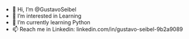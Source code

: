 - 👋 Hi, I’m @GustavoSeibel
- 👀 I’m interested in Learning
- 🌱 I’m currently learning Python
- 📫 Reach me in Linkedin: linkedin.com/in/gustavo-seibel-9b2a9089

<!---
GustavoSeibel/GustavoSeibel is a ✨ special ✨ repository because its `README.md` (this file) appears on your GitHub profile.
You can click the Preview link to take a look at your changes.
--->

